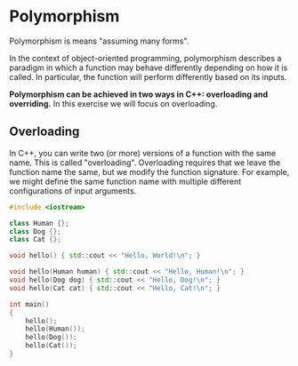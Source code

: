 # Polymorphism
Polymorphism is means "assuming many forms".

In the context of object-oriented programming, polymorphism describes a paradigm in which a function may behave differently depending on how it is called. In particular, the function will perform differently based on its inputs.

**Polymorphism can be achieved in two ways in C++: overloading and overriding.** In this exercise we will focus on overloading.

## Overloading
In C++, you can write two (or more) versions of a function with the same name. This is called "overloading". Overloading requires that we leave the function name the same, but we modify the function signature. For example, we might define the same function name with multiple different configurations of input arguments.

```cpp
#include <iostream>

class Human {};
class Dog {};
class Cat {};

void hello() { std::cout << "Hello, World!\n"; }

void hello(Human human) { std::cout << "Hello, Human!\n"; }
void hello(Dog dog) { std::cout << "Hello, Dog!\n"; }
void hello(Cat cat) { std::cout << "Hello, Cat!\n"; }

int main()
{
    hello();
    hello(Human());
    hello(Dog());
    hello(Cat());
}
```
